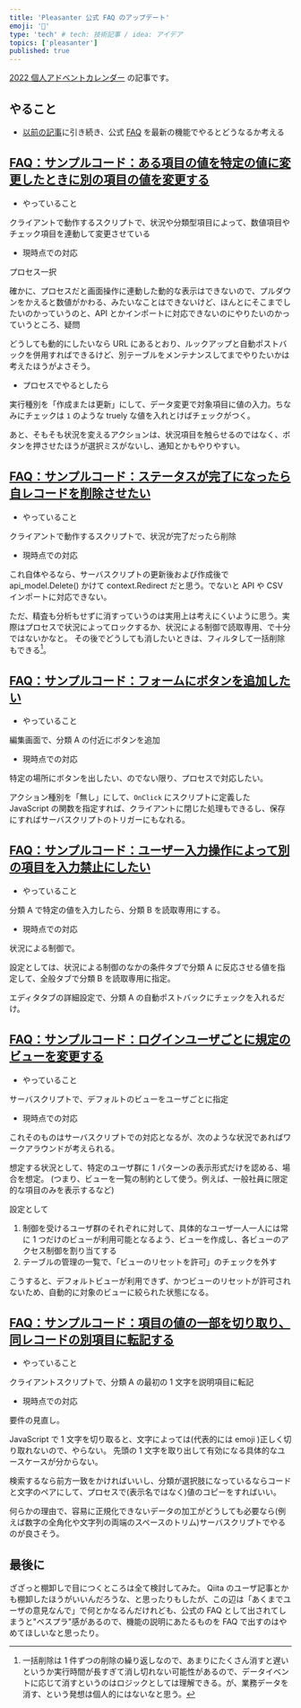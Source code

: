 ```yaml
---
title: 'Pleasanter 公式 FAQ のアップデート'
emoji: '🍊'
type: 'tech' # tech: 技術記事 / idea: アイデア
topics: ['pleasanter']
published: true
---
```


[2022 個人アドベントカレンダー](https://qiita.com/advent-calendar/2022/papinianus) の記事です。

## やること

- [以前の記事](https://zenn.dev/ulpianus/articles/0af8e718472db0)に引き続き、公式 [FAQ](https://pleasanter.org/manual?category=5030) を最新の機能でやるとどうなるか考える

## [FAQ：サンプルコード：ある項目の値を特定の値に変更したときに別の項目の値を変更する](https://pleasanter.org/manual/faq-lookup)

- やっていること

クライアントで動作するスクリプトで、状況や分類型項目によって、数値項目やチェック項目を連動して変更させている

- 現時点での対応

プロセス一択

確かに、プロセスだと画面操作に連動した動的な表示はできないので、プルダウンをかえると数値がかわる、みたいなことはできないけど、ほんとにそこまでしたいのかっていうのと、API とかインポートに対応できないのにやりたいのかっていうところ、疑問

どうしても動的にしたいなら URL にあるとおり、ルックアップと自動ポストバックを併用すればできるけど、別テーブルをメンテナンスしてまでやりたいかは考えたほうがよさそう。

- プロセスでやるとしたら

実行種別を「作成または更新」にして、データ変更で対象項目に値の入力。ちなみにチェックは `1` のような truely な値を入れとけばチェックがつく。

あと、そもそも状況を変えるアクションは、状況項目を触らせるのではなく、ボタンを押させたほうが選択ミスがないし、通知とかもやりやすい。

## [FAQ：サンプルコード：ステータスが完了になったら自レコードを削除させたい](https://pleasanter.org/manual/faq-delete-complete-record)

- やっていること

クライアントで動作するスクリプトで、状況が完了だったら削除

- 現時点での対応

これ自体やるなら、サーバスクリプトの更新後および作成後で api_model.Delete() かけて context.Redirect だと思う。でないと API や CSV インポートに対応できない。

ただ、精査も分析もせずに消すっていうのは実用上は考えにくいように思う。実際はプロセスで状況によってロックするか、状況による制御で読取専用、で十分ではないかなと。
その後でどうしても消したいときは、フィルタして一括削除もできる[^1]。

## [FAQ：サンプルコード：フォームにボタンを追加したい](https://pleasanter.org/manual/faq-add-button)

- やっていること

編集画面で、分類 A の付近にボタンを追加

- 現時点での対応

特定の場所にボタンを出したい、のでない限り、プロセスで対応したい。

アクション種別を「無し」にして、`OnClick` にスクリプトに定義した JavaScript の関数を指定すれば、クライアントに閉じた処理もできるし、保存にすればサーバスクリプトのトリガーにもなれる。

## [FAQ：サンプルコード：ユーザー入力操作によって別の項目を入力禁止にしたい](https://pleasanter.org/manual/faq-input-prohibited)

- やっていること

分類 A で特定の値を入力したら、分類 B を読取専用にする。

- 現時点での対応

状況による制御で。

設定としては、状況による制御のなかの条件タブで分類 A に反応させる値を指定して、全般タブで分類 B を読取専用に指定。

エディタタブの詳細設定で、分類 A の自動ポストバックにチェックを入れるだけ。

## [FAQ：サンプルコード：ログインユーザごとに規定のビューを変更する](https://pleasanter.org/manual/faq-default-view-by-user)

- やっていること

サーバスクリプトで、デフォルトのビューをユーザごとに指定

- 現時点での対応

これそのものはサーバスクリプトでの対応となるが、次のような状況であればワークアラウンドが考えられる。

想定する状況として、特定のユーザ群に 1 パターンの表示形式だけを認める、場合を想定。
(つまり、ビューを一覧の制約として使う。例えば、一般社員に限定的な項目のみを表示するなど)

設定として

1. 制御を受けるユーザ群のそれぞれに対して、具体的なユーザ一人一人には常に 1 つだけのビューが利用可能となるよう、ビューを作成し、各ビューのアクセス制御を割り当てする
2. テーブルの管理の一覧で、「ビューのリセットを許可」のチェックを外す

こうすると、デフォルトビューが利用できず、かつビューのリセットが許可されないため、自動的に対象のビューに絞られた状態になる。

## [FAQ：サンプルコード：項目の値の一部を切り取り、同レコードの別項目に転記する](https://pleasanter.org/manual/faq-slice-posting)

- やっていること

クライアントスクリプトで、分類 A の最初の 1 文字を説明項目に転記

- 現時点での対応

要件の見直し。

JavaScript で 1 文字を切り取ると、文字によっては(代表的には emoji )正しく切り取れないので、やらない。
先頭の 1 文字を取り出して有効になる具体的なユースケースが分からない。

検索するなら前方一致をかければいいし、分類が選択肢になっているならコードと文字のペアにして、プロセスで(表示名ではなく)値のコピーをすればいい。

何らかの理由で、容易に正規化できないデータの加工がどうしても必要なら(例えば数字の全角化や文字列の両端のスペースのトリム)サーバスクリプトでやるのが良さそう。

## 最後に

ざざっと棚卸しで目につくところは全て検討してみた。
Qiita のユーザ記事とかも棚卸したほうがいいんだろうな、と思ったりもしたが、この辺は「あくまでユーザの意見なんで」で何とかなるんだけれども、公式の FAQ として出されてしまうと"ベスプラ"感があるので、機能の説明にあたるものを FAQ で出すのはやめてほしいなと思ったり。

[^1]: 一括削除は 1 件ずつの削除の繰り返しなので、あまりにたくさん消すと遅いというか実行時間が長すぎて消し切れない可能性があるので、データイベントに応じて消すというのはロジックとしては理解できる。が、業務データを消す、という発想は個人的にはないなと思う。
